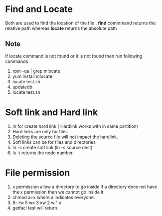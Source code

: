 # Find and Locate
Both are used to find the location of the file . <b>find</b> commmand returns the relative path whereas <b>locate</b> returns the absolute path
## Note
If locate command is not found or it is not found then run following commands

1. rpm -qa | grep mlocate
2. yum install mlocate
3. locate test.sh
4. updatedb
5. locate test.sh

# Soft link and Hard link
1. ln for create hard link ( Hardlink works with in same partition)
2. Hard links are only for files
3. Deleting the source file will not impact the hardlink.
4. Soft links can be for files and directories
5. ln -s  create soft link (ln -s source  dest)
6. ls -i returns the node number

# File permission
1. x permission allow a directory to go inside if a directory does not have the x permission then we cannot go inside it.
2.  chmod a+x  where a indicates everyone.
3.  6- rw  5 wx 3 xw 2 w 1 x
4.  getfacl test will return

